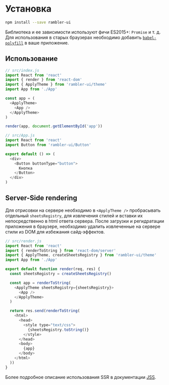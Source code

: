 # Установка

```sh
npm install --save rambler-ui
```

Библиотека и ее зависимости используют фичи ES2015+: `Promise` и т. д. Для использования в старых браузерах необходимо добавить [`babel-polyfill`](https://babeljs.io/docs/usage/polyfill/) в ваше приложение.

## Использование

```js
// src/index.js
import React from 'react'
import { render } from 'react-dom'
import { ApplyTheme } from 'rambler-ui/theme'
import App from './App'

const app = (
  <ApplyTheme>
    <App />
  </ApplyTheme>
)

render(app, document.getElementById('app'))

// src/App.js
import React from 'react'
import Button from 'rambler-ui/Button'

export default () => (
  <div>
    <Button buttonType="button">
      Кнопка
    </Button>
  </div>
)
```

## Server-Side rendering

Для отрисовки на сервере необходимо в `<ApplyTheme />` пробрасывать отдельный `sheetsRegistry`, для извлечения стилей и вставки их непосредственно в html ответа сервера. После загрузки и регидратации приложения в браузере, необходимо удалить извлеченные на сервере стили из DOM для избежания сайд-эффектов.

```js
// src/render.js
import React from 'react'
import { renderToString } from 'react-dom/server'
import { ApplyTheme, createSheetsRegistry } from 'rambler-ui/theme'
import App from './App'

export default function render(req, res) {
  const sheetsRegistry = createSheetsRegistry()

  const app = renderToString(
    <ApplyTheme sheetsRegistry={sheetsRegistry}>
      <App />
    </ApplyTheme>
  )

  return res.send(renderToString(
    <html>
      <head>
        <style type="text/css">
          {sheetsRegistry.toString()}
        </style>
      </head>
      <body>
        {app}
      </body>
    </html>
  ))
}
```

Более подробное описание использования SSR в документации [JSS](https://github.com/cssinjs/jss/blob/master/docs/ssr.md).

